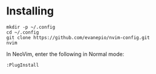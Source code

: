 # Installing

    mkdir -p ~/.config
    cd ~/.config
    git clone https://github.com/evanepio/nvim-config.git
    nvim

In NeoVim, enter the following in Normal mode:

    :PlugInstall
